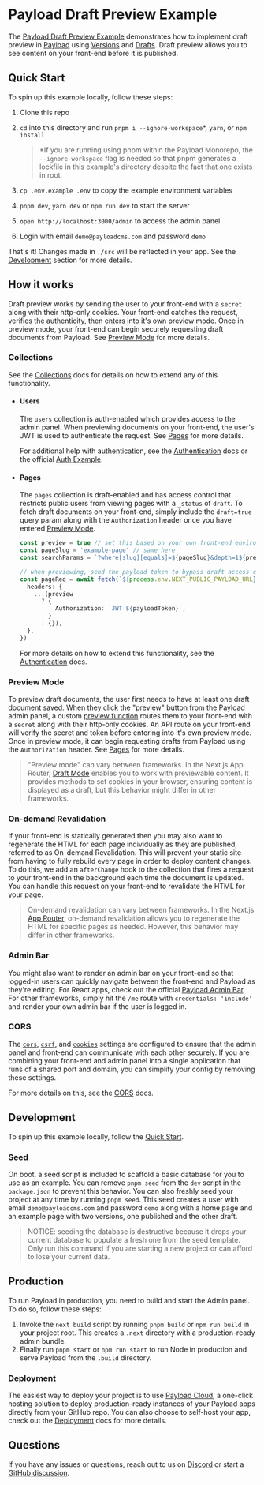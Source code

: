# Payload Draft Preview Example

The [Payload Draft Preview Example](https://github.com/payloadcms/payload/tree/main/examples/draft-preview/payload) demonstrates how to implement draft preview in [Payload](https://github.com/payloadcms/payload) using [Versions](https://payloadcms.com/docs/versions/overview) and [Drafts](https://payloadcms.com/docs/versions/drafts). Draft preview allows you to see content on your front-end before it is published.

## Quick Start

To spin up this example locally, follow these steps:

1. Clone this repo
2. `cd` into this directory and run `pnpm i --ignore-workspace`\*, `yarn`, or `npm install`

   > \*If you are running using pnpm within the Payload Monorepo, the `--ignore-workspace` flag is needed so that pnpm generates a lockfile in this example's directory despite the fact that one exists in root.

3. `cp .env.example .env` to copy the example environment variables
4. `pnpm dev`, `yarn dev` or `npm run dev` to start the server
5. `open http://localhost:3000/admin` to access the admin panel
6. Login with email `demo@payloadcms.com` and password `demo`

That's it! Changes made in `./src` will be reflected in your app. See the [Development](#development) section for more details.

## How it works

Draft preview works by sending the user to your front-end with a `secret` along with their http-only cookies. Your front-end catches the request, verifies the authenticity, then enters into it's own preview mode. Once in preview mode, your front-end can begin securely requesting draft documents from Payload. See [Preview Mode](#preview-mode) for more details.

### Collections

See the [Collections](https://payloadcms.com/docs/configuration/collections) docs for details on how to extend any of this functionality.

- #### Users

  The `users` collection is auth-enabled which provides access to the admin panel. When previewing documents on your front-end, the user's JWT is used to authenticate the request. See [Pages](#pages) for more details.

  For additional help with authentication, see the [Authentication](https://payloadcms.com/docs/authentication/overview#authentication-overview) docs or the official [Auth Example](https://github.com/payloadcms/payload/tree/main/examples/auth).

- #### Pages

  The `pages` collection is draft-enabled and has access control that restricts public users from viewing pages with a `_status` of `draft`. To fetch draft documents on your front-end, simply include the `draft=true` query param along with the `Authorization` header once you have entered [Preview Mode](#preview-mode).

  ```ts
  const preview = true // set this based on your own front-end environment (see `Preview Mode` below)
  const pageSlug = 'example-page' // same here
  const searchParams = `?where[slug][equals]=${pageSlug}&depth=1${preview ? `&draft=true` : ''}`

  // when previewing, send the payload token to bypass draft access control
  const pageReq = await fetch(`${process.env.NEXT_PUBLIC_PAYLOAD_URL}/api/pages${searchParams}`, {
    headers: {
      ...(preview
        ? {
            Authorization: `JWT ${payloadToken}`,
          }
        : {}),
    },
  })
  ```

  For more details on how to extend this functionality, see the [Authentication](https://payloadcms.com/docs/authentication/overview) docs.

### Preview Mode

To preview draft documents, the user first needs to have at least one draft document saved. When they click the "preview" button from the Payload admin panel, a custom [preview function](https://payloadcms.com/docs/admin/collections#preview) routes them to your front-end with a `secret` along with their http-only cookies. An API route on your front-end will verify the secret and token before entering into it's own preview mode. Once in preview mode, it can begin requesting drafts from Payload using the `Authorization` header. See [Pages](#pages) for more details.

> "Preview mode" can vary between frameworks. In the Next.js App Router, [Draft Mode](https://nextjs.org/docs/pages/building-your-application/configuring/draft-mode) enables you to work with previewable content. It provides methods to set cookies in your browser, ensuring content is displayed as a draft, but this behavior might differ in other frameworks.

### On-demand Revalidation

If your front-end is statically generated then you may also want to regenerate the HTML for each page individually as they are published, referred to as On-demand Revalidation. This will prevent your static site from having to fully rebuild every page in order to deploy content changes. To do this, we add an `afterChange` hook to the collection that fires a request to your front-end in the background each time the document is updated. You can handle this request on your front-end to revalidate the HTML for your page.

> On-demand revalidation can vary between frameworks. In the Next.js [App Router](https://nextjs.org/docs/app/building-your-application/data-fetching/revalidating#on-demand-revalidation), on-demand revalidation allows you to regenerate the HTML for specific pages as needed. However, this behavior may differ in other frameworks.

### Admin Bar

You might also want to render an admin bar on your front-end so that logged-in users can quickly navigate between the front-end and Payload as they're editing. For React apps, check out the official [Payload Admin Bar](https://github.com/payloadcms/payload-admin-bar). For other frameworks, simply hit the `/me` route with `credentials: 'include'` and render your own admin bar if the user is logged in.

### CORS

The [`cors`](https://payloadcms.com/docs/production/preventing-abuse#cross-origin-resource-sharing-cors), [`csrf`](https://payloadcms.com/docs/production/preventing-abuse#cross-site-request-forgery-csrf), and [`cookies`](https://payloadcms.com/docs/authentication/overview#options) settings are configured to ensure that the admin panel and front-end can communicate with each other securely. If you are combining your front-end and admin panel into a single application that runs of a shared port and domain, you can simplify your config by removing these settings.

For more details on this, see the [CORS](https://payloadcms.com/docs/production/preventing-abuse#cross-origin-resource-sharing-cors) docs.

## Development

To spin up this example locally, follow the [Quick Start](#quick-start).

### Seed

On boot, a seed script is included to scaffold a basic database for you to use as an example. You can remove `pnpm seed` from the `dev` script in the `package.json` to prevent this behavior. You can also freshly seed your project at any time by running `pnpm seed`. This seed creates a user with email `demo@payloadcms.com` and password `demo` along with a home page and an example page with two versions, one published and the other draft.

> NOTICE: seeding the database is destructive because it drops your current database to populate a fresh one from the seed template. Only run this command if you are starting a new project or can afford to lose your current data.

## Production

To run Payload in production, you need to build and start the Admin panel. To do so, follow these steps:

1. Invoke the `next build` script by running `pnpm build` or `npm run build` in your project root. This creates a `.next` directory with a production-ready admin bundle.
1. Finally run `pnpm start` or `npm run start` to run Node in production and serve Payload from the `.build` directory.

### Deployment

The easiest way to deploy your project is to use [Payload Cloud](https://payloadcms.com/new/import), a one-click hosting solution to deploy production-ready instances of your Payload apps directly from your GitHub repo. You can also choose to self-host your app, check out the [Deployment](https://payloadcms.com/docs/production/deployment) docs for more details.

## Questions

If you have any issues or questions, reach out to us on [Discord](https://discord.com/invite/payload) or start a [GitHub discussion](https://github.com/payloadcms/payload/discussions).

